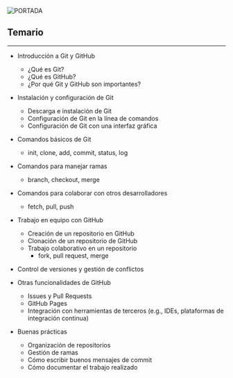 ![PORTADA](https://www.canva.com/design/DAFkHGQl8kE/vKyeT7HfjzfTXTCdwOXsSA/watch?utm_content=DAFkHGQl8kE&utm_campaign=designshare&utm_medium=link&utm_source=publishsharelink)

## Temario
----

- Introducción a Git y GitHub
    - ¿Qué es Git?
    - ¿Qué es GitHub?
    - ¿Por qué Git y GitHub son importantes?
    
- Instalación y configuración de Git
    - Descarga e instalación de Git
    - Configuración de Git en la línea de comandos
    - Configuración de Git con una interfaz gráfica
    
- Comandos básicos de Git
    - init, clone, add, commit, status, log
    
- Comandos para manejar ramas
    - branch, checkout, merge
    
- Comandos para colaborar con otros desarrolladores
    - fetch, pull, push
    
- Trabajo en equipo con GitHub
    - Creación de un repositorio en GitHub
    - Clonación de un repositorio de GitHub
    - Trabajo colaborativo en un repositorio
        - fork, pull request, merge
        
- Control de versiones y gestión de conflictos

- Otras funcionalidades de GitHub
    - Issues y Pull Requests
    - GitHub Pages
    - Integración con herramientas de terceros (e.g., IDEs, plataformas de integración continua)
    
- Buenas prácticas
    - Organización de repositorios
    - Gestión de ramas
    - Cómo escribir buenos mensajes de commit
    - Cómo documentar el trabajo realizado

